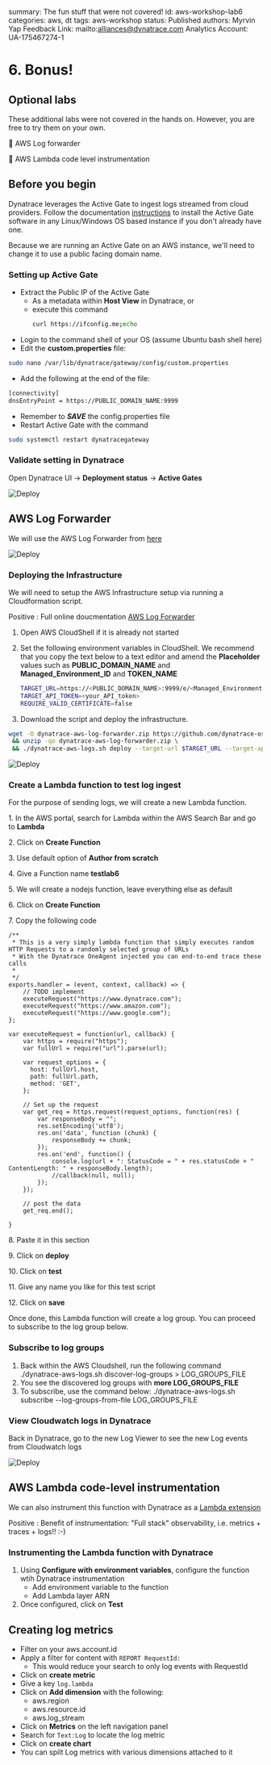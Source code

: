 summary: The fun stuff that were not covered!
id: aws-workshop-lab6
categories: aws, dt
tags: aws-workshop
status: Published
authors: Myrvin Yap
Feedback Link: mailto:alliances@dynatrace.com
Analytics Account: UA-175467274-1

# 6. Bonus!

## Optional labs
These additional labs were not covered in the hands on. However, you are free to try them on your own. 

🔷 AWS Log forwarder

🔷 AWS Lambda code level instrumentation

<!-- -->
## Before you begin

Dynatrace leverages the Active Gate to ingest logs streamed from cloud providers. Follow the documentation [instructions]((https://www.dynatrace.com/support/help/setup-and-configuration/dynatrace-activegate/installation/linux/linux-install-an-environment-activegate/)) to install the Active Gate software in any Linux/Windows OS based instance if you don't already have one.

Because we are running an Active Gate on an AWS instance, we'll need to change it to use a public facing domain name.

### Setting up Active Gate

* Extract the Public IP of the Active Gate
  - As a metadata within **Host View** in Dynatrace, or
  - execute this command
    ```bash
    curl https://ifconfig.me;echo
    ```
* Login to the command shell of your OS (assume Ubuntu bash shell here)
* Edit the **custom.properties** file:

```bash
sudo nano /var/lib/dynatrace/gateway/config/custom.properties
```
* Add the following at the end of the file:

```bash
[connectivity]
dnsEntryPoint = https://PUBLIC_DOMAIN_NAME:9999
```
* Remember to ***SAVE*** the config.properties file
* Restart Active Gate with the command

```bash
sudo systemctl restart dynatracegateway
```

### Validate setting in Dynatrace

Open Dynatrace UI -> **Deployment status** -> **Active Gates**

![Deploy](assets/logmon2/validatepublicip.png)

<!-- -->
## AWS Log Forwarder

We will use the AWS Log Forwarder from [here](https://github.com/dynatrace-oss/dynatrace-aws-log-forwarder)

![Deploy](assets/logmon2/aws-log-architecture.png)

### Deploying the Infrastructure
We will need to setup the AWS Infrastructure setup via running a Cloudformation script.

Positive
: Full online doucmentation [AWS Log Forwarder](https://www.dynatrace.com/support/help/how-to-use-dynatrace/infrastructure-monitoring/cloud-platform-monitoring/amazon-web-services-monitoring/aws-log-forwarder/)

1. Open AWS CloudShell if it is already not started
2. Set the following environment variables in CloudShell. We recommend that you copy the text below to a text editor and amend the **Placeholder** values such as **PUBLIC_DOMAIN_NAME** and **Managed_Environment_ID** and **TOKEN_NAME**

   ```bash
   TARGET_URL=https://<PUBLIC_DOMAIN_NAME>:9999/e/<Managed_Environment_ID>
   TARGET_API_TOKEN=<your_API_token>
   REQUIRE_VALID_CERTIFICATE=false
   ```

3. Download the script and deploy the infrastructure.

```bash
wget -O dynatrace-aws-log-forwarder.zip https://github.com/dynatrace-oss/dynatrace-aws-log-forwarder/releases/latest/download/dynatrace-aws-log-forwarder.zip \
 && unzip -qo dynatrace-aws-log-forwarder.zip \
 && ./dynatrace-aws-logs.sh deploy --target-url $TARGET_URL --target-api-token $TARGET_API_TOKEN --use-existing-active-gate true --require-valid-certificate $REQUIRE_VALID_CERTIFICATE
```

![Deploy](assets/logmon2/aws-stack-created.png)

### Create a Lambda function to test log ingest
For the purpose of sending logs, we will create a new Lambda function.

1\. In the AWS portal, search for Lambda within the AWS Search Bar and go to **Lambda**

2\. Click on **Create Function**

3\. Use default option of **Author from scratch**

4\. Give a Function name **testlab6**

5\. We will create a nodejs function, leave everything else as default

6\. Click on **Create Function**

7\. Copy the following code

```nodejs
/**
 * This is a very simply lambda function that simply executes random HTTP Requests to a randomly selected group of URLs
 * With the Dynatrace OneAgent injected you can end-to-end trace these calls
 * 
 */ 
exports.handler = (event, context, callback) => {
    // TODO implement
    executeRequest("https://www.dynatrace.com");
    executeRequest("https://www.amazon.com");
    executeRequest("https://www.google.com");
};

var executeRequest = function(url, callback) {
    var https = require("https");
    var fullUrl = require("url").parse(url);

    var request_options = {
      host: fullUrl.host,
      path: fullUrl.path,
      method: 'GET',
    };

    // Set up the request
    var get_req = https.request(request_options, function(res) {
        var responseBody = "";
        res.setEncoding('utf8');
        res.on('data', function (chunk) {
            responseBody += chunk;
        });
        res.on('end', function() {
            console.log(url + ": StatusCode = " + res.statusCode + " ContentLength: " + responseBody.length);
            //callback(null, null);
        });
    });

    // post the data
    get_req.end();    
    
}
```

8\. Paste it in this section

9\. Click on **deploy**

10\. Click on **test**

11\. Give any name you like for this test script

12\. Click on **save**

Once done, this Lambda function will create a log group. You can proceed to subscribe to the log group below.

### Subscribe to log groups

1.  Back within the AWS Cloudshell, run the following command
    ./dynatrace-aws-logs.sh discover-log-groups > LOG_GROUPS_FILE
2.  You see the discovered log groups with **more LOG_GROUPS_FILE**
3.  To subscribe, use the command below:
    ./dynatrace-aws-logs.sh subscribe --log-groups-from-file LOG_GROUPS_FILE

### View Cloudwatch logs in Dynatrace

Back in Dynatrace, go to the new Log Viewer to see the new Log events from Cloudwatch logs

![Deploy](assets/logmon2/aws-cloud-logs.png)

<!-- -->
## AWS Lambda code-level instrumentation

We can also instrument this function with Dynatrace as a [Lambda extension](https://www.dynatrace.com/support/help/technology-support/cloud-platforms/amazon-web-services/integrations/deploy-oneagent-as-lambda-extension/)

Positive
: Benefit of instrumentation: "Full stack" observability, i.e. metrics + traces + logs!! :-)

### Instrumenting the Lambda function with Dynatrace

1. Using **Configure with environment variables**, configure the function wtih Dynatrace instrumentation
   - Add environment variable to the function
   - Add Lambda layer ARN
2. Once configured, click on **Test**

<!-- -->
## Creating log metrics

* Filter on your aws.account.id
* Apply a filter for content with `REPORT RequestId:`
  - This would reduce your search to only log events with RequestId
* Click on **create metric**
* Give a key `log.lambda`
* Click on **Add dimension** with the following:
  - aws.region
  - aws.resource.id
  - aws.log_stream​
* Click on **Metrics** on the left navigation panel
* Search for `Text:Log` to locate the log metric
* Click on **create chart**
* You can spilt Log metrics with various dimensions attached to it